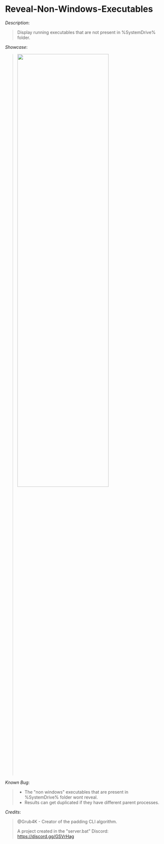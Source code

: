 # Reveal-Non-Windows-Executables

*Description*:
> Display running executables that are not present in %SystemDrive% folder.

*Showcase*:

> <img src="https://user-images.githubusercontent.com/62464560/148978470-56c16424-7583-41f7-940a-0bf40f0a2272.png" width="80%" height="60%">

*Known Bug*:
> * The "non windows" executables that are present
> in %SystemDrive% folder wont reveal.
> * Results can get duplicated if they have different parent processes.

*Credits*:
> @Grub4K - Creator of the padding CLI algorithm.
>
> A project created in the "server.bat" Discord: https://discord.gg/GSVrHag
